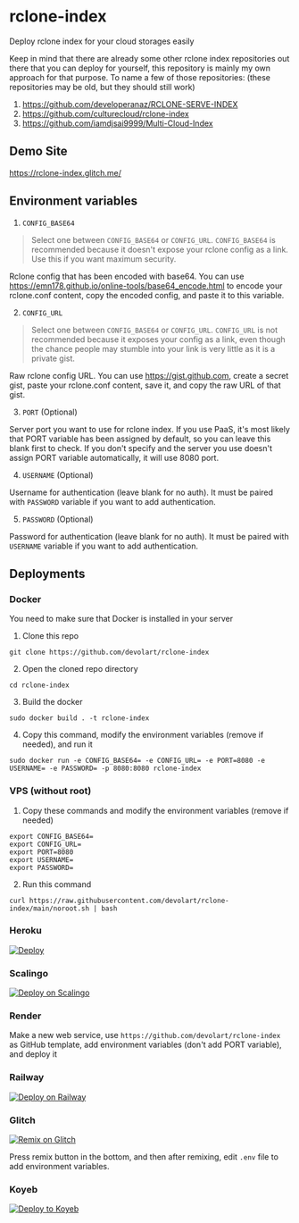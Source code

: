 # rclone-index
Deploy rclone index for your cloud storages easily

Keep in mind that there are already some other rclone index repositories out there that you can deploy for yourself, this repository is mainly my own approach for that purpose. To name a few of those repositories: (these repositories may be old, but they should still work)

1. https://github.com/developeranaz/RCLONE-SERVE-INDEX
2. https://github.com/culturecloud/rclone-index
3. https://github.com/iamdjsai9999/Multi-Cloud-Index

## Demo Site
https://rclone-index.glitch.me/

## Environment variables
1. `CONFIG_BASE64`

> Select one between `CONFIG_BASE64` or `CONFIG_URL`. `CONFIG_BASE64` is recommended because it doesn't expose your rclone config as a link. Use this if you want maximum security.

Rclone config that has been encoded with base64. You can use https://emn178.github.io/online-tools/base64_encode.html to encode your rclone.conf content, copy the encoded config, and paste it to this variable.

2. `CONFIG_URL`

> Select one between `CONFIG_BASE64` or `CONFIG_URL`. `CONFIG_URL` is not recommended because it exposes your config as a link, even though the chance people may stumble into your link is very little as it is a private gist.

Raw rclone config URL. You can use https://gist.github.com, create a secret gist, paste your rclone.conf content, save it, and copy the raw URL of that gist.

3. `PORT` (Optional)

Server port you want to use for rclone index. If you use PaaS, it's most likely that PORT variable has been assigned by default, so you can leave this blank first to check. If you don't specify and the server you use doesn't assign PORT variable automatically, it will use 8080 port.

4. `USERNAME` (Optional)

Username for authentication (leave blank for no auth). It must be paired with `PASSWORD` variable if you want to add authentication.

5. `PASSWORD` (Optional)

Password for authentication (leave blank for no auth). It must be paired with `USERNAME` variable if you want to add authentication.

## Deployments
### Docker
You need to make sure that Docker is installed in your server
1. Clone this repo
```
git clone https://github.com/devolart/rclone-index
```
2. Open the cloned repo directory
```
cd rclone-index
```
3. Build the docker
```
sudo docker build . -t rclone-index
```
4. Copy this command, modify the environment variables (remove if needed), and run it
```
sudo docker run -e CONFIG_BASE64= -e CONFIG_URL= -e PORT=8080 -e USERNAME= -e PASSWORD= -p 8080:8080 rclone-index
```
### VPS (without root)
1. Copy these commands and modify the environment variables (remove if needed)
```
export CONFIG_BASE64=
export CONFIG_URL=
export PORT=8080
export USERNAME=
export PASSWORD=
```
2. Run this command
```
curl https://raw.githubusercontent.com/devolart/rclone-index/main/noroot.sh | bash
```
### Heroku
[![Deploy](https://www.herokucdn.com/deploy/button.svg)](https://heroku.com/deploy?template=https://github.com/devolart/rclone-index)

### Scalingo
[![Deploy on Scalingo](https://cdn.scalingo.com/deploy/button.svg)](https://dashboard.scalingo.com/create/app?source=https://github.com/devolart/rclone-index#main)

### Render
Make a new web service, use `https://github.com/devolart/rclone-index` as GitHub template, add environment variables (don't add PORT variable), and deploy it

### Railway
[![Deploy on Railway](https://railway.app/button.svg)](https://railway.app/template/dEP4Kk)

### Glitch
[![Remix on Glitch](https://cdn.glitch.com/2703baf2-b643-4da7-ab91-7ee2a2d00b5b%2Fremix-button-v2.svg)](https://glitch.com/~rclone-index)

Press remix button in the bottom, and then after remixing, edit `.env` file to add environment variables.

### Koyeb
[![Deploy to Koyeb](https://www.koyeb.com/static/images/deploy/button.svg)](https://app.koyeb.com/deploy?type=git&repository=github.com/devolart/rclone-index&branch=main&name=rclone-index)
